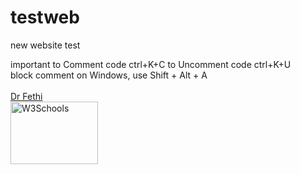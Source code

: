# testweb
new website test

important
to Comment code   ctrl+K+C
to Uncomment code    ctrl+K+U
<BR>
block comment on Windows, use Shift + Alt + A 
<br>
<br><a href="https://tarek-bg.github.io/web/archi/fethi.webm" target="_blank" position="absolute">Dr Fethi</a>
<br>
<a href="https://tarek-bg.github.io/web/archi/fethi.skp" download>
  <img src="https://tarek-bg.github.io/web/archi/piscine.jpg" alt="W3Schools" width="140" height="100">
</a>